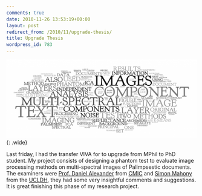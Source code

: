 ```yaml
---
comments: true
date: 2010-11-26 13:53:19+00:00
layout: post
redirect_from: /2010/11/upgrade-thesis/
title: Upgrade Thesis
wordpress_id: 783
---
```



![Transfer Thesis Wordle](/images/transfer-thesis-word-cloud.png)
{: .wide}

Last friday, I had the transfer VIVA for to upgrade from MPhil to PhD student. My project consists of designing a phantom test to evaluate image processing methods on multi-spectral images of Palimpsestic documents. The examiners were [Prof. Daniel Alexander][dax] from [CMIC] and [Simon Mahony][sma] from the [UCLDH], they had some very insightful comments and suggestions. It is great finishing this phase of my research project.

[UCLDH]: http://www.ucl.ac.uk/dh/ "Centre for Digital Humanities"
[CMIC]: http://cmic.cs.ucl.ac.uk/ "Centre for Medical Image Computing"
[dax]: http://www.cs.ucl.ac.uk/staff/d.alexander/
[sma]: http://www.ucl.ac.uk/infostudies/simon-mahony/